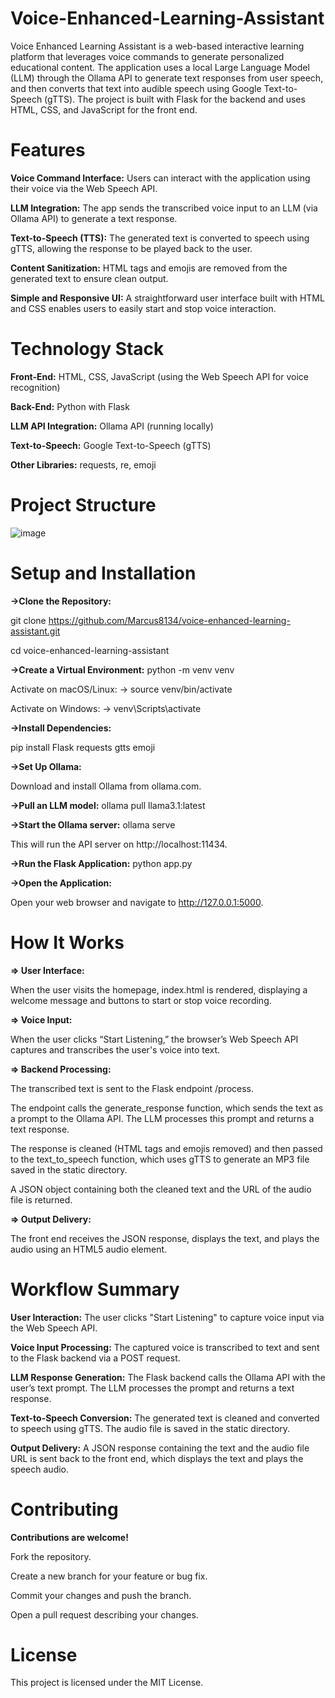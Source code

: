 # Voice-Enhanced-Learning-Assistant

Voice Enhanced Learning Assistant is a web-based interactive learning platform that leverages voice commands to generate personalized educational content. The application uses a local Large Language Model (LLM) through the Ollama API to generate text responses from user speech, and then converts that text into audible speech using Google Text-to-Speech (gTTS). The project is built with Flask for the backend and uses HTML, CSS, and JavaScript for the front end.

# Features

**Voice Command Interface:**
Users can interact with the application using their voice via the Web Speech API.

**LLM Integration:**
The app sends the transcribed voice input to an LLM (via Ollama API) to generate a text response.

**Text-to-Speech (TTS):**
The generated text is converted to speech using gTTS, allowing the response to be played back to the user.

**Content Sanitization:**
HTML tags and emojis are removed from the generated text to ensure clean output.

**Simple and Responsive UI:**
A straightforward user interface built with HTML and CSS enables users to easily start and stop voice interaction.

# Technology Stack

**Front-End:**
HTML, CSS, JavaScript (using the Web Speech API for voice recognition)

**Back-End:**
Python with Flask

**LLM API Integration:**
Ollama API (running locally)

**Text-to-Speech:**
Google Text-to-Speech (gTTS)

**Other Libraries:**
requests, re, emoji

# Project Structure

![image](https://github.com/user-attachments/assets/16934466-1e9b-48d6-9afb-e682108aed6c)


# Setup and Installation

**->Clone the Repository:**

git clone https://github.com/Marcus8134/voice-enhanced-learning-assistant.git

cd voice-enhanced-learning-assistant

**->Create a Virtual Environment:**
python -m venv venv

Activate on macOS/Linux: -> 
source venv/bin/activate

Activate on Windows: -> 
venv\Scripts\activate

**->Install Dependencies:**

pip install Flask requests gtts emoji

**->Set Up Ollama:**

Download and install Ollama from ollama.com.

**->Pull an LLM model:**
ollama pull llama3.1:latest

**->Start the Ollama server:**
ollama serve

This will run the API server on http://localhost:11434.

**->Run the Flask Application:**
python app.py

**->Open the Application:**

Open your web browser and navigate to http://127.0.0.1:5000.



# How It Works

**=> User Interface:**

When the user visits the homepage, index.html is rendered, displaying a welcome message and buttons to start or stop voice recording.


**=> Voice Input:**

When the user clicks “Start Listening,” the browser’s Web Speech API captures and transcribes the user's voice into text.


**=> Backend Processing:**

The transcribed text is sent to the Flask endpoint /process.

The endpoint calls the generate_response function, which sends the text as a prompt to the Ollama API. The LLM processes this prompt and returns a text response.

The response is cleaned (HTML tags and emojis removed) and then passed to the text_to_speech function, which uses gTTS to generate an MP3 file saved in the static directory.

A JSON object containing both the cleaned text and the URL of the audio file is returned.


**=> Output Delivery:**

The front end receives the JSON response, displays the text, and plays the audio using an HTML5 audio element.


# Workflow Summary
**User Interaction:**
The user clicks "Start Listening" to capture voice input via the Web Speech API.

**Voice Input Processing:**
The captured voice is transcribed to text and sent to the Flask backend via a POST request.

**LLM Response Generation:**
The Flask backend calls the Ollama API with the user’s text prompt. The LLM processes the prompt and returns a text response.

**Text-to-Speech Conversion:**
The generated text is cleaned and converted to speech using gTTS. The audio file is saved in the static directory.

**Output Delivery:**
A JSON response containing the text and the audio file URL is sent back to the front end, which displays the text and plays the speech audio.

# Contributing

**Contributions are welcome!**

Fork the repository.

Create a new branch for your feature or bug fix.

Commit your changes and push the branch.

Open a pull request describing your changes.

# License

This project is licensed under the MIT License.

